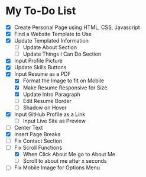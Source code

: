 # My To-Do List

- [x] Create Personal Page using HTML, CSS, Javascript
- [x] Find a Website Template to Use
- [x] Update Templated Information
  - [ ] Update About Section
  - [ ] Update Things I Can Do Section
- [x] Input Profile Picture
- [x] Update Skills Buttons
- [x] Input Resume as a PDF
  - [x] Format the Image to fit on Mobile
  - [x] Make Resume Responsive for Size
  - [x] Update Intro Paragraph
  - [ ] Edit Resume Border
  - [ ] Shadow on Hover
- [x] Input GitHub Profile as a Link
  - [ ] Input Live Site as Preview
- [ ] Center Text
- [x] Insert Page Breaks
- [ ] Fix Contact Section
- [ ] Fix Scroll Functions
  - [x] When Click About Me go to About Me
  - [ ] Scroll to about me after x seconds
- [ ] Fix Mobile Image for Options Menu
